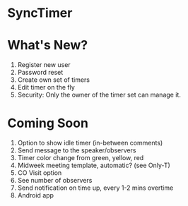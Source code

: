 # SyncTimer

# What's New?
1. Register new user
2. Password reset
3. Create own set of timers
4. Edit timer on the fly
5. Security: Only the owner of the timer set can manage it.

# Coming Soon
1. Option to show idle timer (in-between comments)
2. Send message to the speaker/observers
3. Timer color change from green, yellow, red
4. Midweek meeting template, automatic? (see Only-T)
5. CO Visit option
6. See number of observers
7. Send notification on time up, every 1-2 mins overtime
8. Android app
